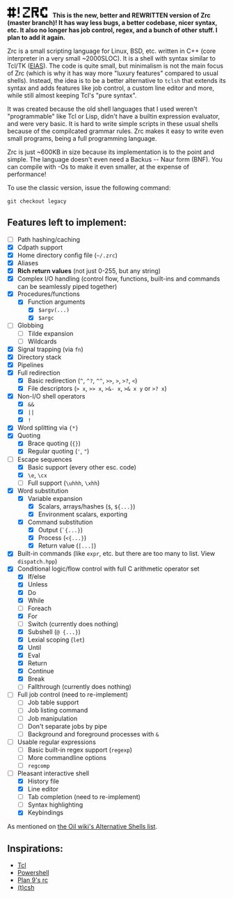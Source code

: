 <img src="img/zrc.svg" width=100 height=auto />
<b>This is the new, better and REWRITTEN version of Zrc (master branch)! It has way less bugs, a better codebase, nicer syntax, etc. It also no longer has job control, regex, and a bunch of other stuff. I plan to add it again.</b>

Zrc is a small scripting language for Linux, BSD, etc. written in C++ (core interpreter in a very small ~2000SLOC). It is a shell with syntax similar to Tcl/TK ([EIAS](https://wiki.tcl-lang.org/page/everything+is+a+string)). The code is quite small, but minimalism is not the main focus of Zrc (which is why it has way more "luxury features" compared to usual shells). Instead, the idea is to be a better alternative to `tclsh` that extends its syntax and adds features like job control, a custom line editor and more, while still almost keeping Tcl's "pure syntax".

It was created because the old shell languages that I used weren't "programmable" like Tcl or Lisp, didn't have a builtin expression evaluator, and were very basic. It is hard to write simple scripts in these usual shells because of the compilcated grammar rules. Zrc makes it easy to write even small programs, being a full programming language.

Zrc is just ~600KB in size because its implementation is to the point and simple. The language doesn't even need a Backus -- Naur form (BNF). You can compile with -Os to make it even smaller, at the expense of performance!

To use the classic version, issue the following command:
```
git checkout legacy
```
## Features left to implement:

- [ ] Path hashing/caching
- [X] Cdpath support
- [X] Home directory config file (`~/.zrc`)
- [X] Aliases
- [X] **Rich return values** (not just 0-255, but any string)
- [X] Complex I/O handling (control flow, functions, built-ins and commands can be seamlessly piped together)
- [X] Procedures/functions
	- [X] Function arguments
		- [X] `$argv(...)`
		- [X] `$argc`
- [ ] Globbing
	- [ ] Tilde expansion
	- [ ] Wildcards
- [X] Signal trapping (via `fn`)
- [X] Directory stack
- [X] Pipelines
- [X] Full redirection
	- [X] Basic redirection (`^`, `^?`, `^^`, `>>`, `>`, `>?`, `<`)
    - [X] File descriptors (`> x`, `>> x`, `>&- x`, `>& x y` or `>? x`)
- [X] Non-I/O shell operators
	- [X] `&&`
	- [X] `||`
	- [X] `!`
- [X] Word splitting via `{*}`
- [X] Quoting
	- [X] Brace quoting (`{}`)
	- [X] Regular quoting (`'`, `"`)
- [ ] Escape sequences
	- [X] Basic support (every other esc. code)
    - [X] `\e`, `\cx`
	- [ ] Full support (`\uhhh`, `\xhh`)
- [X] Word substitution
	- [X] Variable expansion
		- [X] Scalars, arrays/hashes (`$`, `${...}`)
		- [X] Environment scalars, exporting
	- [X] Command substitution
		- [X] Output (`` `{...} ``)
        - [X] Process (`<{...}`)
		- [X] Return value (`[...]`)
- [X] Built-in commands (like `expr`, etc. but there are too many to list. View `dispatch.hpp`)
- [X] Conditional logic/flow control with full C arithmetic operator set
	- [X] If/else
    - [X] Unless
	- [X] Do
	- [X] While
	- [ ] Foreach
	- [X] For
	- [ ] Switch (currently does nothing)
	- [X] Subshell (`@ {...}`)
	- [X] Lexial scoping (`let`)
	- [X] Until
	- [X] Eval
    - [X] Return
    - [X] Continue
    - [X] Break
    - [ ] Fallthrough (currently does nothing)
- [ ] Full job control (need to re-implement)
	- [ ] Job table support
	- [ ] Job listing command
	- [ ] Job manipulation
	- [ ] Don't separate jobs by pipe
	- [ ] Background and foreground processes with `&`
- [ ] Usable regular expressions
    - [ ] Basic built-in regex support (`regexp`)
    - [ ] More commandline options
    - [ ] `regcomp`
- [ ] Pleasant interactive shell
	- [X] History file
	- [X] Line editor
	- [ ] Tab completion (need to re-implement)
	- [ ] Syntax highlighting
    - [X] Keybindings

As mentioned on [the Oil wiki's Alternative Shells list](https://github.com/oilshell/oil/wiki/Alternative-Shells).

## Inspirations:

* [Tcl](https://www.tcl.tk)
* [Powershell](https://learn.microsoft.com/en-us/powershell/)
* [Plan 9's rc](https://9fans.github.io/plan9port/man/man1/rc.html)
* [(t)csh](https://en.wikipedia.org/wiki/C_shell)
